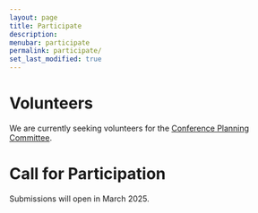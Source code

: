 ```yaml
---
layout: page
title: Participate
description: 
menubar: participate
permalink: participate/
set_last_modified: true
---
```


# Volunteers

We are currently seeking volunteers for the [Conference Planning Committee](/usrse25/about/organization).

# Call for Participation

Submissions will open in March 2025.



